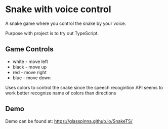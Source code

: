# Snake with voice control
A snake game where you control the snake by your voice.

Purpose with project is to try out TypeScript.

## Game Controls
* white - move left
* black - move up
* red - move right 
* blue - move down

Uses colors to control the snake since the speech recogintion API seems to work better recognize name of colors than directions

## Demo
Demo can be found at: https://glasspinna.github.io/SnakeTS/
